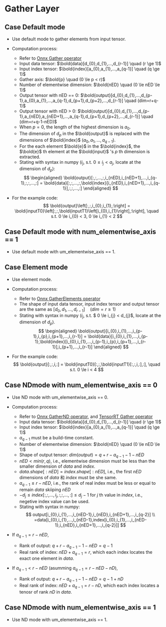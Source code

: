 # Gather Layer

## Case Default mode

+ Use default mode to gather elements from input tensor.

+ Computation process:
  + Refer to [Onnx Gather operator](https://github.com/onnx/onnx/blob/master/docs/Operators.md#Gather)
  + Input data tensor: $\bold{data}[d_{0},d_{1},...,d_{r-1}] \quad (r \ge 1)$
  + Input index tensor: $\bold{index}[a_{0},a_{1},...,a_{q-1}] \quad (q \ge 1)$
  + Gather axis: $\bold{p} \quad (0 \le p < r)$
  + Number of elementwise dimension: $\bold{nED} \quad (0 \le nED \le 1)$
  + Output tensor with nED == 0: $\bold{output}[d_{0},d_{1},...,d_{p-1},a_{0},a_{1},...,a_{q-1},d_{p+1},d_{p+2},...,d_{r-1}] \quad (dim=r+q-1)$
  + Output tensor with nED > 0: $\bold{output}[d_{0},d_{1},...,d_{p-1},a_{nED},a_{nED+1},...,a_{q-1},d_{p+1},d_{p+2},...,d_{r-1}] \quad (dim=r+q-1-nED)$
  + When $p=0$, the length of the highest dimension is $a_{0}$.
  + The dimension of $d_{p}$ in the $\bold{output}$ is replaced with the dimensions of $\bold{index}$ ($a_{0},a_{1},...,a_{q-1}$).
  + For the each element $\bold{e}$ in the $\bold{index}$, the $\bold{e}$ th element at the $\bold{input}$ 's $p$ th dimension is extracted.
  + Stating with syntax in numpy ($i_{j}$, s.t. $0 \le i_{j} < a_{j}$, locate at the dimension of $d_{p}$):
$$
\begin{aligned}
\bold{output}[:,:,...,:,i_{nED},i_{nED+1},...,i_{q-1},:,:,...,:] = \bold{data}[:,:,...,:,\bold{index}[i_{nED},i_{nED+1},...,i_{q-1}],:,:,...,:]
\end{aligned}
$$

+ For the example code:
$$
\bold{output}\left[:,:,i_{0},i_{1},:\right] = \bold{inputT0}\left[:,:,\bold{inputT1}\left[i_{0},i_{1}\right],:\right], \quad s.t. 0 \le i_{0} < 3, 0 \le i_{1} < 2
$$

## Case Default mode with num_elementwise_axis == 1

+ Use default mode with um_elementwise_axis == 1.

## Case Element mode

+ Use element mode.
+ Computation process:
  + Refer to [Onnx GatherElements operator](https://github.com/onnx/onnx/blob/master/docs/Operators.md#GatherElements)
  + The shape of input data tensor, input index tensor and output tensor are the same as $[d_{0},d_{1},...,d_{r-1}] \quad (dim=r \ge 1)$
  + Stating with syntax in numpy ($i_{j}$, s.t. $ 0 \le i_{j} < d_{j}$, locate at the dimension of $d_{p}$).
$$
\begin{aligned}
\bold{output}[i_{0},i_{1},...,i_{p-1},i_{p},i_{p+1},...,i_{r-1}] = \bold{data}[i_{0},i_{1},...,i_{p-1},\bold{index}[i_{0},i_{1},...,i_{p-1},i_{p},i_{p+1},...,i_{r-1}],i_{p+1},...,i_{r-1}]
\end{aligned}
$$

+ For the example code:
$$
\bold{output}[:,:,i,:] = \bold{inputT0}[:,:,\bold{inputT1}[:,:,i,:],:], \quad s.t. 0 \le i < 4
$$

## Case NDmode with num_elementwise_axis == 0

+ Use ND mode with um_elementwise_axis == 0.
+ Computation process:
  + Refer to [Onnx GatherND operator](https://github.com/onnx/onnx/blob/main/docs/Operators.md#GatherND), and [TensorRT Gather operator](https://docs.nvidia.com/deeplearning/tensorrt/api/c_api/classnvinfer1_1_1_i_gather_layer.html)
  + Input data tensor: $\bold{data}[d_{0},d_{1},...,d_{r-1}] \quad (r \ge 1)$
  + Input index tensor: $\bold{index}[a_{0},a_{1},...,a_{q-1}] \quad (q \ge 1)$
  + $a_{q-1}$ must be a build-time constant.
  + Number of elementwise dimension: $\bold{nED} \quad (0 \le nED \le 1)$
  + Shape of output tensor: $dim(output) = q + r - a_{q-1} - 1 - nED$
  + $nED < min(r,q)$, i.e., elementwise dimension must be less than the smaller dimension of $data$ and $index$.
  + $data.shape[:nED] = index.shape[:nED]$, i.e., the first $nED$ dimensions of $data$ 和 $index$ must be she same.
  + $a_{q-1} \le r - nED$, i.e., the rank of real index must be less or equal to remain $data$ skiiping $nED$
  + $-d_{j} \le index[:,:,...,i_{j},:,:,...,:] \le d_{j}-1$ for $j$ th value in $index$, i.e., negetive index value can be used.
  + Stating with syntax in numpy:
$$
output[i_{0},i_{1},...,i_{nED-1},i_{nED},i_{nED+1},...,i_{q-2}] \\
=data[i_{0},i_{1},...,i_{nED-1},index[i_{0},i_{1},...,i_{nED-1},i_{nED},i_{nED+1},...,i_{q-2}]]
$$

+ If $a_{q-1} = r - nED$,
  + Rank of output: $q + r - a_{q-1} - 1 - nED = q - 1$
  + Real rank of index: $nED + a_{q-1} = r$, which each index locates the exact one element in $data$.

+ If $a_{q-1} < r - nED$ (asumming $a_{q-1} = r - nED - nD$),
  + Rank of output: $q + r - a_{q-1} - 1 - nED = q - 1 + nD$
  + Real rank of index: $nED + a_{q-1} = r - nD$, which each index locates a tenosr of rank $nD$ in $data$.

## Case NDmode with num_elementwise_axis == 1

+ Use ND mode with um_elementwise_axis == 1.
